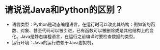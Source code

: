 # 请说说Java和Python的区别？

- 语言类型：Python是动态编程语言，在运行时可以改变其结构：例如新的函数、对象、甚至代码可以被引进，已有函数可以被删除或是其他结构上的变化。Java是静态编程语言，在运行之前编译时要检查数据的类型。
- 运行环境：Java的运行依赖于Java虚拟机，

